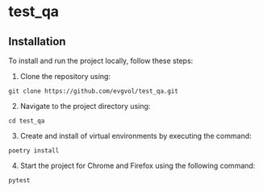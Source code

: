 # test_qa

## Installation
To install and run the project locally, follow these steps:

1. Clone the repository using:
```
git clone https://github.com/evgvol/test_qa.git
```
2. Navigate to the project directory using:
```
cd test_qa
```
3. Create and install of virtual environments by executing the command:
```
poetry install
```
4.  Start the project for Chrome and Firefox using the following command:
```
pytest
```